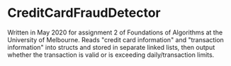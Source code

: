 # CreditCardFraudDetector

Written in May 2020 for assignment 2 of Foundations of Algorithms at the University of Melbourne. Reads "credit card information" and "transaction information" into structs and stored in separate linked lists, then output whether the transaction is valid or is exceeding daily/transaction limits.
